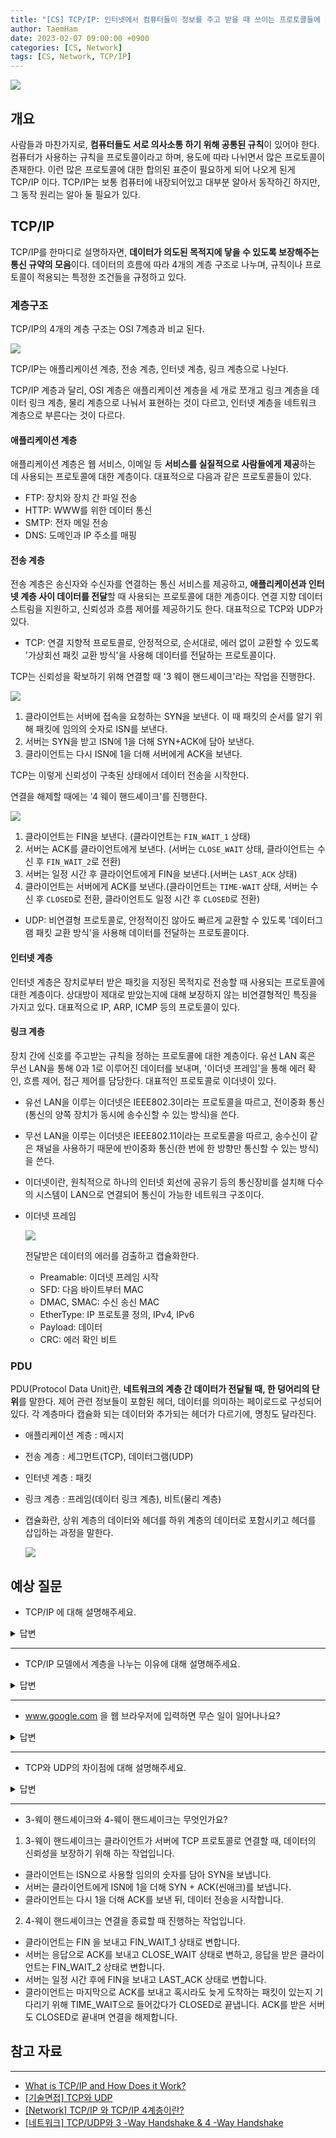 ```yaml
---
title: "[CS] TCP/IP: 인터넷에서 컴퓨터들이 정보를 주고 받을 때 쓰이는 프로토콜들에 대해 알아보자"
author: TaemHam
date: 2023-02-07 09:00:00 +0900
categories: [CS, Network]
tags: [CS, Network, TCP/IP]
---
```


![](https://d3njjcbhbojbot.cloudfront.net/api/utilities/v1/imageproxy/https://coursera-course-photos.s3.amazonaws.com/2b/6e5900607d11e7bf941ff25e8a1f15/tcpip.png)

## 개요

사람들과 마찬가지로, **컴퓨터들도 서로 의사소통 하기 위해 공통된 규칙**이 있어야 한다. 컴퓨터가 사용하는 규칙을 프로토콜이라고 하며, 용도에 따라 나뉘면서 많은 프로토콜이 존재한다. 이런 많은 프로토콜에 대한 합의된 표준이 필요하게 되어 나오게 된게 TCP/IP 이다. 
TCP/IP는 보통 컴퓨터에 내장되어있고 대부분 알아서 동작하긴 하지만, 그 동작 원리는 알아 둘 필요가 있다.

## TCP/IP

TCP/IP를 한마디로 설명하자면, **데이터가 의도된 목적지에 닿을 수 있도록 보장해주는 통신 규약의 모음**이다. 데이터의 흐름에 따라 4개의 계층 구조로 나누며, 규칙이나 프로토콜이 적용되는 특정한 조건들을 규정하고 있다.

### 계층구조
TCP/IP의 4개의 계층 구조는 OSI 7계층과 비교 된다.

![](https://www.guru99.com/images/1/102219_1135_TCPIPvsOSIM1.png)

TCP/IP는 애플리케이션 계층, 전송 계층, 인터넷 계층, 링크 계층으로 나뉜다.

TCP/IP 계층과 달리, OSI 계층은 애플리케이션 계층을 세 개로 쪼개고 링크 계층을 데이터 링크 계층, 물리 계층으로 나눠서 표현하는 것이 다르고, 인터넷 계층을 네트워크 계층으로 부른다는 것이 다르다.

#### 애플리케이션 계층

애플리케이션 계층은 웹 서비스, 이메일 등 **서비스를 실질적으로 사람들에게 제공**하는 데 사용되는 프로토콜에 대한 계층이다. 대표적으로 다음과 같은 프로토콜들이 있다.
* FTP: 장치와 장치 간 파일 전송
* HTTP: WWW를 위한 데이터 통신
* SMTP: 전자 메일 전송
* DNS: 도메인과 IP 주소를 매핑

#### 전송 계층

전송 계층은 송신자와 수신자를 연결하는 통신 서비스를 제공하고, **애플리케이션과 인터넷 계층 사이 데이터를 전달**할 때 사용되는 프로토콜에 대한 계층이다. 연결 지향 데이터 스트림을 지원하고, 신뢰성과 흐름 제어를 제공하기도 한다. 대표적으로 TCP와 UDP가 있다.

* TCP: 연결 지향적 프로토콜로, 안정적으로, 순서대로, 에러 없이 교환할 수 있도록 '가상회선 패킷 교환 방식'을 사용해 데이터를 전달하는 프로토콜이다.

TCP는 신뢰성을 확보하기 위해 연결할 때 '3 웨이 핸드셰이크'라는 작업을 진행한다. 

![](https://velog.velcdn.com/images/ahsy92/post/683d7742-2dcc-4015-92a5-8ffc42872c0b/image.png)

1. 클라이언트는 서버에 접속을 요청하는 SYN을 보낸다. 이 때 패킷의 순서를 알기 위해 패킷에 임의의 숫자로 ISN를 보낸다. 
2. 서버는 SYN을 받고 ISN에 1을 더해 SYN+ACK에 담아 보낸다.
3. 클라이언트는 다시 ISN에 1을 더해 서버에게 ACK을 보낸다.

TCP는 이렇게 신뢰성이 구축된 상태에서 데이터 전송을 시작한다.

연결을 해제할 때에는 '4 웨이 핸드셰이크'를 진행한다.

![](https://velog.velcdn.com/images/ahsy92/post/1e0f8ded-4315-4da3-ad37-ea616c3e91a3/image.png)

1. 클라이언트는 FIN을 보낸다. (클라이언트는 `FIN_WAIT_1` 상태)
2. 서버는 ACK를 클라이언트에게 보낸다. (서버는 `CLOSE_WAIT` 상태, 클라이언트는 수신 후 `FIN_WAIT_2`로 전환)
3. 서버는 일정 시간 후 클라이언트에게 FIN을 보낸다.(서버는 `LAST_ACK` 상태)
4. 클라이언트는 서버에게 ACK를 보낸다.(클라이언트는 `TIME-WAIT` 상태, 서버는 수신 후 `CLOSED`로 전환, 클라이언트도 일정 시간 후 `CLOSED`로 전환)

* UDP: 비연결형 프로토콜로, 안정적이진 않아도 빠르게 교환할 수 있도록 '데이터그램 패킷 교환 방식'을 사용해 데이터를 전달하는 프로토콜이다.

#### 인터넷 계층

인터넷 계층은 장치로부터 받은 패킷을 지정된 목적지로 전송할 때 사용되는 프로토콜에 대한 계층이다. 상대방이 제대로 받았는지에 대해 보장하지 않는 비연결형적인 특징을 가지고 있다.
대표적으로 IP, ARP, ICMP 등의 프로토콜이 있다.

#### 링크 계층

장치 간에 신호를 주고받는 규칙을 정하는 프로토콜에 대한 계층이다. 유선 LAN 혹은 무선 LAN을 통해 0과 1로 이루어진 데이터를 보내며, '이더넷 프레임'을 통해 에러 확인, 흐름 제어, 접근 제어를 담당한다. 대표적인 프로토콜로 이더넷이 있다.

* 유선 LAN을 이루는 이더넷은 IEEE802.3이라는 프로토콜을 따르고, 전이중화 통신(통신의 양쪽 장치가 동시에 송수신할 수 있는 방식)을 쓴다.

* 무선 LAN을 이루는 이더넷은 IEEE802.11이라는 프로토콜을 따르고, 송수신이 같은 채널을 사용하기 때문에 반이중화 통신(한 번에 한 방향만 통신할 수 있는 방식)을 쓴다.

* 이더넷이란, 원칙적으로 하나의 인터넷 회선에 공유기 등의 통신장비를 설치해 다수의 시스템이 LAN으로 연결되어 통신이 가능한 네트워크 구조이다.

* 이더넷 프레임

  ![](http://www.ktword.co.kr/img_data/2965_1.jpg)

  전달받은 데이터의 에러를 검출하고 캡슐화한다. 

  * Preamable: 이더넷 프레임 시작
  * SFD: 다음 바이트부터 MAC
  * DMAC, SMAC: 수신 송신 MAC
  * EtherType: IP 프로토콜 정의, IPv4, IPv6
  * Payload: 데이터
  * CRC: 에러 확인 비트


### PDU

PDU(Protocol Data Unit)란, **네트워크의 계층 간 데이터가 전달될 때, 한 덩어리의 단위**를 말한다. 제어 관련 정보들이 포함된 헤더, 데이터를 의미하는 페이로드로 구성되어 있다. 각 계층마다 캡슐화 되는 데이터와 추가되는 헤더가 다르기에, 명칭도 달라진다.

* 애플리케이션 계층 : 메시지
* 전송 계층 : 세그먼트(TCP), 데이터그램(UDP)
* 인터넷 계층 : 패킷
* 링크 계층 : 프레임(데이터 링크 계층), 비트(물리 계층)

* 캡슐화란, 상위 계층의 데이터와 헤더를 하위 계층의 데이터로 포함시키고 헤더를 삽입하는 과정을 말한다.

  ![](https://img1.daumcdn.net/thumb/R1280x0/?scode=mtistory2&fname=https%3A%2F%2Ft1.daumcdn.net%2Fcfile%2Ftistory%2F99803C415BA2F07C06)

## 예상 질문

* TCP/IP 에 대해 설명해주세요.

<details>
<summary>답변</summary>


1. TCP/IP는 프로토콜이라는, 컴퓨터끼리 서로 의사소통하기 위해 정해놓은 규칙들의 모음입니다.
2. 데이터의 흐름에 따라 4계층으로 나뉘는데, 각각 애플리케이션 계층, 전송 계층, 인터넷 계층, 링크 계층으로 나뉩니다.
  * 애플리케이션 계층은 서비스를 실질적으로 사람들에게 제공하는 데 사용되는 프로토콜에 대한 계층이며, HTTP, SMTP 같은 프로토콜이 여기에 속합니다.
  * 전송 계층은 신뢰성 있는 데이터 전송을 보장하는 프로토콜에 대한 계층이며, TCP, UDP 등이 여기에 속합니다.
  * 인터넷 계층은 데이터의 목적지를 설정하는 프로토콜에 대한 계층이며, IP, ARP 등이 여기에 속합니다.
  * 링크 계층은 데이터를 전기 신호로 변환해 MAC 주소로 알맞은 기기까지 데이터를 전송하는 프로토콜에 대한 계층입니다. 이더넷, WIFI가 여기에 속합니다.

</details>

---

* TCP/IP 모델에서 계층을 나누는 이유에 대해 설명해주세요.

<details>
<summary>답변</summary>


1. 각 계층별 처리 역할이 다르기 때문에, 계층별 간섭을 최소화할 수 있습니다. 
2. 특정 계층에서 문제가 생기더라도 해당 계층만 살펴보면 되기 때문에, 유지 보수가 편리합니다.
3. 다른 계층끼리는 데이터의 전달 과정을 구체적으로 알 필요가 없기 때문에, 데이터의 캡슐화와 은닉이 가능합니다.

</details>

---

* www.google.com 을 웹 브라우저에 입력하면 무슨 일이 일어나나요?

<details>
<summary>답변</summary>

1. HTTP 헤더는 HTTP Request를 통해 채워 진 상태입니다.
2. IP 헤더를 채우기 위해 DNS 서버에 접속해 구글 도메인의 IP 주소를 받습니다.
3. TCP 헤더를 채우기 위해 구글과 3-웨이 핸드셰이크로 TCP 연결을 합니다.
4. 패킷을 보내 구글로부터 HTML 응답을 받습니다.
5. 응답 받은 HTML을 브라우저에 띄우고 4-웨이 핸드셰이크로 TCP 연결을 종료합니다.

</details>

---

* TCP와 UDP의 차이점에 대해 설명해주세요.

<details>
<summary>답변</summary>

1. 둘 모두 TCP/IP 네트워크 모델의 4계층 중 전송 계층에서 사용되는 프로토콜입니다. 

2. TCP는 연결 지향적 프로토콜로, 안정적으로, 순서대로, 에러 없이 교환할 수 있도록 가상 회선을 만들어 데이터를 전달합니다. 데이터를 제대로 수신했는지 확인하는 과정이 있어 속도는 느립니다.

3. UDP는 비연결형 프로토콜로, 안정적이진 않아도 빠르게 교환할 수 있도록, 데이터의 수신 여부를 상관하지 않고 데이터를 전달하는 프로토콜입니다.

</details>

---

* 3-웨이 핸드셰이크와 4-웨이 핸드셰이크는 무엇인가요?

1. 3-웨이 핸드셰이크는 클라이언트가 서버에 TCP 프로토콜로 연결할 때, 데이터의 신뢰성을 보장하기 위해 하는 작업입니다. 
  * 클라이언트는 ISN으로 사용할 임의의 숫자를 담아 SYN을 보냅니다.
  * 서버는 클라이언트에게 ISN에 1을 더해 SYN + ACK(씬애크)를 보냅니다.
  * 클라이언트는 다시 1을 더해 ACK를 보낸 뒤, 데이터 전송을 시작합니다. 

2. 4-웨이 핸드셰이크는 연결을 종료할 때 진행하는 작업입니다.
  * 클라이언트는 FIN 을 보내고 FIN_WAIT_1 상태로 변합니다.
  * 서버는 응답으로 ACK를 보내고 CLOSE_WAIT 상태로 변하고, 응답을 받은 클라이언트는 FIN_WAIT_2 상태로 변합니다.
  * 서버는 일정 시간 후에 FIN을 보내고 LAST_ACK 상태로 변합니다. 
  * 클라이언트는 마지막으로 ACK를 보내고 혹시라도 늦게 도착하는 패킷이 있는지 기다리기 위해 TIME_WAIT으로 들어갔다가 CLOSED로 끝냅니다. ACK를 받은 서버도 CLOSED로 끝내며 연결을 해제합니다.

## 참고 자료
***

* [What is TCP/IP and How Does it Work?](https://www.avast.com/c-what-is-tcp-ip)
* [[기술면접] TCP와 UDP](https://velog.io/@ahsy92/%EA%B8%B0%EC%88%A0%EB%A9%B4%EC%A0%91-TCP%EC%99%80-UDP)
* [[Network] TCP/IP 와 TCP/IP 4계층이란?](https://wooono.tistory.com/507)
* [[네트워크] TCP/UDP와 3 -Way Handshake & 4 -Way Handshake](https://velog.io/@averycode/%EB%84%A4%ED%8A%B8%EC%9B%8C%ED%81%AC-TCPUDP%EC%99%80-3-Way-Handshake4-Way-Handshake#:~:text=%F0%9F%90%A5%20TCP%EC%9D%98%203%2DWay%20Handshake,-%EA%B0%9C%EB%85%90&text=%EC%A6%89%2C%20TCP%2FIP%20%ED%94%84%EB%A1%9C%ED%86%A0%EC%BD%9C%EC%9D%84,%ED%95%98%EB%8A%94%20%EA%B3%BC%EC%A0%95%EC%9D%84%20%EC%9D%98%EB%AF%B8%ED%95%9C%EB%8B%A4.)
